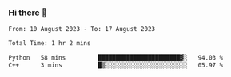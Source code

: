 ### Hi there 👋

<!--
**wangsy503/wangsy503** is a ✨ _special_ ✨ repository because its `README.md` (this file) appears on your GitHub profile.

Here are some ideas to get you started:

- 🔭 I’m currently working on ...
- 🌱 I’m currently learning ...
- 👯 I’m looking to collaborate on ...
- 🤔 I’m looking for help with ...
- 💬 Ask me about ...
- 📫 How to reach me: ...
- 😄 Pronouns: ...
- ⚡ Fun fact: ...
-->
<!--START_SECTION:waka-->

```txt
From: 10 August 2023 - To: 17 August 2023

Total Time: 1 hr 2 mins

Python   58 mins         ███████████████████████▓░   94.03 %
C++      3 mins          █▒░░░░░░░░░░░░░░░░░░░░░░░   05.97 %
```

<!--END_SECTION:waka-->
